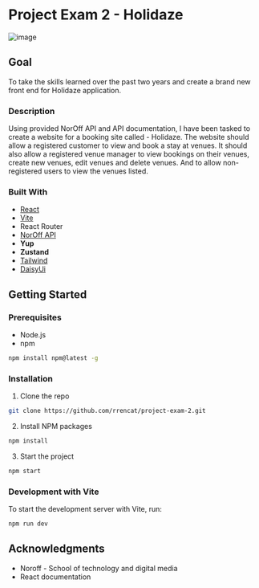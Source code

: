 # Project Exam 2 - Holidaze

![image](https://github.com/rrencat/project-exam-2/assets/104782737/668bf904-6b82-4711-b2e3-359293dde0e5)

## Goal

To take the skills learned over the past two years and create a brand new front end for Holidaze application.

### Description

Using provided NorOff API and API documentation, I have been tasked to create a website for a booking site called - Holidaze. The website should allow a registered customer to view and book a stay at venues. It should also allow a registered venue manager to view bookings on their venues, create new venues, edit venues and delete venues. And to allow non-registered users to view the venues listed.

### Built With

- [React](https://react.dev)
- [Vite](https://vitejs.dev)
- React Router
- [NorOff API](https://docs.noroff.dev/docs/v1/holidaze/authentication)
- **Yup** 
- **Zustand**
- [Tailwind](https://tailwindcss.com/docs/installation)
- [DaisyUi](https://daisyui.com/docs/install/)


## Getting Started

### Prerequisites

- Node.js
- npm

```bash
npm install npm@latest -g
```

### Installation

1. Clone the repo

```bash
git clone https://github.com/rrencat/project-exam-2.git
```

2. Install NPM packages

```bash
npm install
```

3. Start the project

```bash
npm start
```

### Development with Vite

To start the development server with Vite, run:

```bash
npm run dev
```

## Acknowledgments

- Noroff - School of technology and digital media
- React documentation
